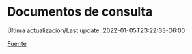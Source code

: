 # Documentos de consulta

Última actualización/Last update: 2022-01-05T23:22:33-06:00

 [Fuente](https://coronavirus.gob.mx/documentos-de-consulta/)
